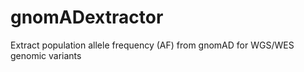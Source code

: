 # gnomADextractor
Extract population allele frequency (AF) from gnomAD for WGS/WES genomic variants
